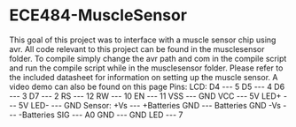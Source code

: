 # ECE484-MuscleSensor
This goal of this project was to interface with a muscle sensor chip using avr. All code relevant to this project can be found in the musclesensor folder. To compile simply change the avr path and com in the compile script and run the compile script while in the musclesensor folder. Please refer to the included datasheet for information on setting up the muscle sensor. A video demo can also be found on this page
Pins:
  LCD:
    D4 --- 5
    D5 --- 4
    D6 --- 3
    D7 --- 2
    RS --- 12
    RW --- 10
    EN --- 11
    VSS --- GND
    VCC --- 5V
    LED+ --- 5V
    LED- --- GND 
  Sensor:
    +Vs --- +Batteries
    GND --- Batteries GND
    -Vs --- -Batteries
    SIG --- A0
    GND --- GND
  LED --- 7
